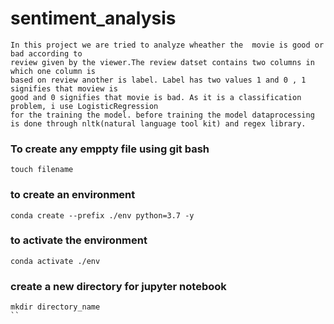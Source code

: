 # sentiment_analysis
```
In this project we are tried to analyze wheather the  movie is good or bad according to
review given by the viewer.The review datset contains two columns in which one column is
based on review another is label. Label has two values 1 and 0 , 1 signifies that moview is 
good and 0 signifies that movie is bad. As it is a classification problem, i use LogisticRegression 
for the training the model. before training the model dataprocessing is done through nltk(natural language tool kit) and regex library.
```

### To create any emppty file using git bash
 ```
 touch filename
 ```

 ### to create an environment
```
conda create --prefix ./env python=3.7 -y
```
### to activate the environment
```
conda activate ./env
```
### create a new directory for jupyter notebook 
```
mkdir directory_name
``